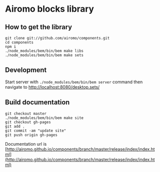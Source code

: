 Airomo blocks library
=====================

How to get the library
----------------------

````
git clone git://github.com/airomo/components.git
cd components
npm i
./node_modules/bem/bin/bem make libs
./node_modules/bem/bin/bem make sets
````

Development
-----------

Start server with ``./node_modules/bem/bin/bem server`` command then navigate to [http://localhost:8080/desktop.sets/](http://localhost:8080/desktop.sets/)

Build documentation
-------------------

````
git checkout master
./node_modules/bem/bin/bem make site
git checkout gh-pages
git add .
git commit -am "update site"
git push origin gh-pages
````

Documentation url is [http://airomo.github.io/components/branch/master/release/index/index.html](http://airomo.github.io/components/branch/master/release/index/index.html)

